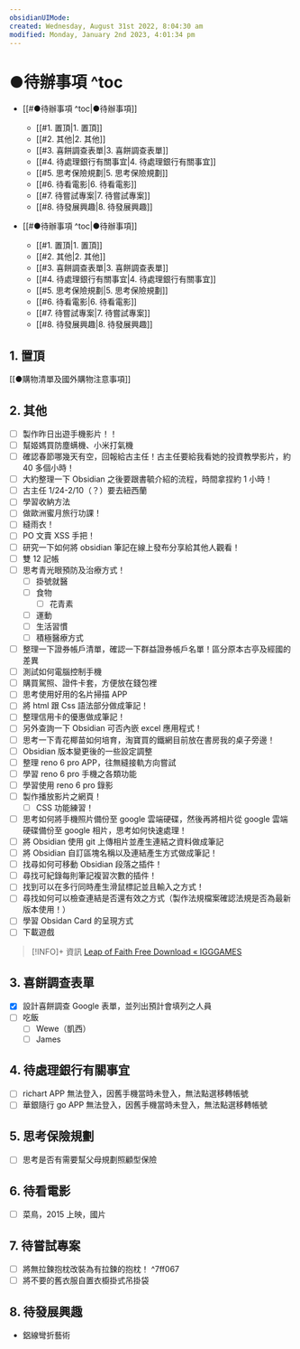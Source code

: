 ```yaml
---
obsidianUIMode: 
created: Wednesday, August 31st 2022, 8:04:30 am
modified: Monday, January 2nd 2023, 4:01:34 pm
---
```


# ●待辦事項 ^toc

- [[#●待辦事項 ^toc|●待辦事項]]
	- [[#1. 置頂|1. 置頂]]
	- [[#2. 其他|2. 其他]]
	- [[#3. 喜餅調查表單|3. 喜餅調查表單]]
	- [[#4. 待處理銀行有關事宜|4. 待處理銀行有關事宜]]
	- [[#5. 思考保險規劃|5. 思考保險規劃]]
	- [[#6. 待看電影|6. 待看電影]]
	- [[#7. 待嘗試專案|7. 待嘗試專案]]
	- [[#8. 待發展興趣|8. 待發展興趣]]

- [[#●待辦事項 ^toc|●待辦事項]]
	- [[#1. 置頂|1. 置頂]]
	- [[#2. 其他|2. 其他]]
	- [[#3. 喜餅調查表單|3. 喜餅調查表單]]
	- [[#4. 待處理銀行有關事宜|4. 待處理銀行有關事宜]]
	- [[#5. 思考保險規劃|5. 思考保險規劃]]
	- [[#6. 待看電影|6. 待看電影]]
	- [[#7. 待嘗試專案|7. 待嘗試專案]]
	- [[#8. 待發展興趣|8. 待發展興趣]]

## 1. 置頂
[[●購物清單及國外購物注意事項]]
## 2. 其他
- [ ] 製作昨日出遊手機影片！！
- [ ] 幫姬媽買防塵螨機、小米打氣機
- [ ] 確認春節哪幾天有空，回報給古主任！古主任要給我看她的投資教學影片，約 40 多個小時！
- [ ] 大約整理一下 Obsidian 之後要跟書毓介紹的流程，時間拿捏約 1 小時！
- [ ] 古主任 1/24-2/10（？）要去紐西蘭
- [ ] 學習收納方法
- [ ] 做歐洲蜜月旅行功課！
- [ ] 縫雨衣！
- [ ] PO 文賣 XSS 手把！
- [ ] 研究一下如何將 obsidian 筆記在線上發布分享給其他人觀看！
- [ ] 雙 12 記帳
- [ ] 思考青光眼預防及治療方式！
	- [ ] 掛號就醫
	- [ ] 食物
		- [ ] 花青素
	- [ ] 運動
	- [ ] 生活習慣
	- [ ] 積極醫療方式
- [ ] 整理一下證券帳戶清單，確認一下群益證券帳戶名單！區分原本古亭及經國的差異
- [ ] 測試如何電腦控制手機
- [ ] 購買駕照、證件卡套，方便放在錢包裡
- [ ] 思考使用好用的名片掃描 APP
- [ ] 將 html 跟 Css 語法部分做成筆記！
- [ ] 整理信用卡的優惠做成筆記！
- [ ] 另外查詢一下 Obsidian 可否內嵌 excel 應用程式！
- [ ] 思考一下青花椰苗如何培育，淘寶買的鐵網目前放在書房我的桌子旁邊！
- [ ] Obsidian 版本變更後的一些設定調整
- [ ] 整理 reno 6 pro APP，往無縫接軌方向嘗試 
- [ ] 學習 reno 6 pro 手機之各類功能
- [ ] 學習使用 reno 6 pro 錄影
- [ ] 製作播放影片之網頁！
	- [ ] CSS 功能練習！
- [ ] 思考如何將手機照片備份至 google 雲端硬碟，然後再將相片從 google 雲端硬碟備份至 google 相片，思考如何快速處理！
- [ ] 將 Obsidian 使用 git 上傳相片並產生連結之資料做成筆記
- [ ] 將 Obsidian 自訂區塊名稱以及連結產生方式做成筆記！
- [ ] 找尋如何可移動 Obsidian 段落之插件！
- [ ] 尋找可紀錄每則筆記複習次數的插件！
- [ ] 找到可以在多行同時產生滑鼠標記並且輸入之方式！
- [ ] 尋找如何可以檢查連結是否還有效之方式（製作法規檔案確認法規是否為最新版本使用！）
- [ ] 學習 Obsidan Card 的呈現方式
- [ ] 下載遊戲 

 > [!INFO]+ 資訊
> [Leap of Faith Free Download « IGGGAMES](https://igg-games.com/leap-of-faith-free-download.html)

## 3. 喜餅調查表單
- [x] 設計喜餅調查 Google 表單，並列出預計會填列之人員
- [ ] 吃飯
	- [ ] Wewe（凱西）
	- [ ] James

## 4. 待處理銀行有關事宜
- [ ] richart APP 無法登入，因舊手機當時未登入，無法點選移轉帳號
- [ ] 華銀隨行 go APP 無法登入，因舊手機當時未登入，無法點選移轉帳號

## 5. 思考保險規劃
- [ ] 思考是否有需要幫父母規劃照顧型保險


## 6. 待看電影
- [ ] 菜鳥，2015 上映，國片

## 7. 待嘗試專案
- [ ] 將無拉鍊抱枕改裝為有拉鍊的抱枕！ ^7ff067
- [ ] 將不要的舊衣服自置衣櫥掛式吊掛袋

## 8. 待發展興趣
- 鋁線彎折藝術